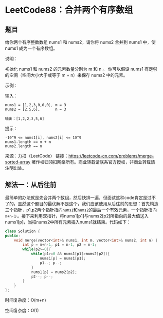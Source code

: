 # LeetCode88：合并两个有序数组

## 题目

给你两个有序整数数组 nums1 和 nums2，请你将 nums2 合并到 nums1 中，使 nums1 成为一个有序数组。

 

说明：

初始化 nums1 和 nums2 的元素数量分别为 m 和 n 。
你可以假设 nums1 有足够的空间（空间大小大于或等于 m + n）来保存 nums2 中的元素。




示例：

输入：

```
nums1 = [1,2,3,0,0,0], m = 3
nums2 = [2,5,6],       n = 3

输出：[1,2,2,3,5,6]
```


提示：

```
-10^9 <= nums1[i], nums2[i] <= 10^9
nums1.length == m + n
nums2.length == n
```



来源：力扣（LeetCode）
链接：https://leetcode-cn.com/problems/merge-sorted-array
著作权归领扣网络所有。商业转载请联系官方授权，非商业转载请注明出处。

## 解法一：从后往前

最简单的办法就是先合并两个数组，然后快排一遍，但面试这种code肯定是过不了的。显然这个题目的最优解不是这个，我们应该使用从后往前的思想：首先构造三个指针，p1,p2两个指针指向`nums1`和`nums2`的最后一个有效元素，一个指针指向`m+n-1`·。接下来利用双指针，将nums1[p1]与nums2[p2]所指向的最大值送入nums1[p]，当把nums2中所有元素插入nums1就结束。代码如下：

```c++
class Solution {
public:
    void merge(vector<int>& nums1, int m, vector<int>& nums2, int n) {
        int p = m+n-1, p1 = m-1, p2 = n-1;
        while(p2>=0){
            while(p1>=0 && nums1[p1]>nums2[p2]){
                nums1[p] = nums1[p1];
                p1--; p--;
            }
            nums1[p] = nums2[p2];
            p2--; p--;
        }
    }
};
```

时间复杂度：O(m+n)

空间复杂度：O(1)